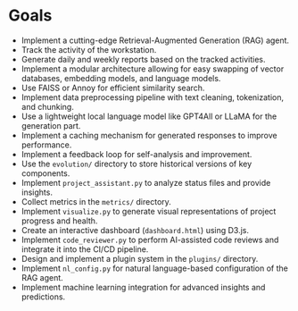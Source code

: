 # Goals

- Implement a cutting-edge Retrieval-Augmented Generation (RAG) agent.
- Track the activity of the workstation.
- Generate daily and weekly reports based on the tracked activities.
- Implement a modular architecture allowing for easy swapping of vector databases, embedding models, and language models.
- Use FAISS or Annoy for efficient similarity search.
- Implement data preprocessing pipeline with text cleaning, tokenization, and chunking.
- Use a lightweight local language model like GPT4All or LLaMA for the generation part.
- Implement a caching mechanism for generated responses to improve performance.
- Implement a feedback loop for self-analysis and improvement.
- Use the `evolution/` directory to store historical versions of key components.
- Implement `project_assistant.py` to analyze status files and provide insights.
- Collect metrics in the `metrics/` directory.
- Implement `visualize.py` to generate visual representations of project progress and health.
- Create an interactive dashboard (`dashboard.html`) using D3.js.
- Implement `code_reviewer.py` to perform AI-assisted code reviews and integrate it into the CI/CD pipeline.
- Design and implement a plugin system in the `plugins/` directory.
- Implement `nl_config.py` for natural language-based configuration of the RAG agent.
- Implement machine learning integration for advanced insights and predictions.
